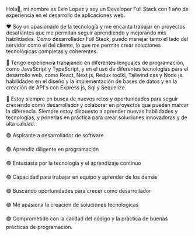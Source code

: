 Hola👋, mi nombre es Evin Lopez y soy un Developer Full Stack con 1 año de experiencia en el desarrollo de aplicaciones web. 

❤️ Soy un apasionado de la tecnología y me encanta trabajar en proyectos desafiantes que me permitan seguir aprendiendo y mejorando mis habilidades. Como desarrollador Full Stack, puedo manejar tanto el lado del servidor como el del cliente, lo que me permite crear soluciones tecnológicas completas y coherentes.

💼 Tengo experiencia trabajando en diferentes lenguajes de programación, como JavaScript y TypeScript, y en el uso de diferentes tecnologías para el desarrollo web, como React, Next js, Redux toolki, Tailwind css y Node js.  habilidades en el diseño y la implementación de bases de datos y en la creación de API's con Express js, Sql y Sequelize. 

🎯 Estoy siempre en busca de nuevos retos y oportunidades para seguir creciendo como desarrollador y colaborar en proyectos que puedan marcar la diferencia. Siempre estoy dispuesto a aprender nuevas habilidades y tecnologías, y   ponerlas en práctica para crear soluciones innovadoras y de alta calidad.

 🟢 Aspirante a desarrollador de software 
 
 🟢 Aprendiz diligente en programación 
 
 🟢 Entusiasta por la tecnología y el aprendizaje continuo
 
 🟢 Capacidad para trabajar en equipo y aprender de los demás
 
 🟢 Buscando oportunidades para crecer como desarrollador
 
 🟢 Me apasiona la creación de soluciones tecnológicas
 
 🟢 Comprometido con la calidad del código y la práctica de buenas prácticas de programación.
